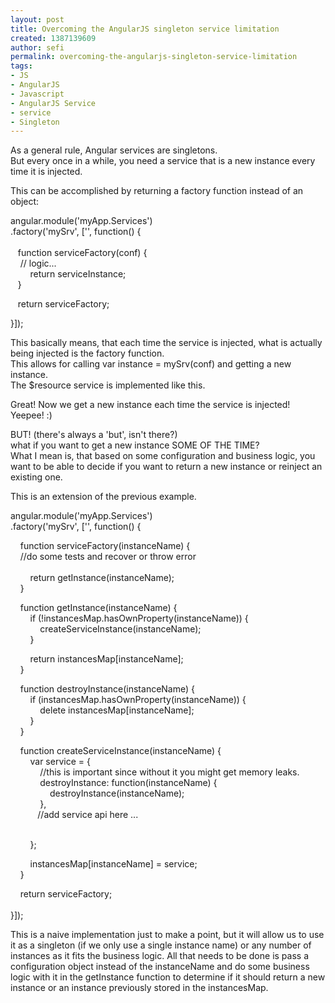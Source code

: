 ```yaml
---
layout: post
title: Overcoming the AngularJS singleton service limitation
created: 1387139609
author: sefi
permalink: overcoming-the-angularjs-singleton-service-limitation
tags:
- JS
- AngularJS
- Javascript
- AngularJS Service
- service
- Singleton
---
```

<p>As a general rule, Angular services are singletons.<br />
But every once in a while, you need a service that is a new instance every time it is injected.</p>

<p>This can be accomplished by returning a factory function instead of an object:</p>

<p>angular.module(&#39;myApp.Services&#39;)<br />
.factory(&#39;mySrv&#39;, [&#39;&#39;, function() {<br />
&nbsp; &nbsp;<br />
&nbsp; &nbsp;function serviceFactory(conf) {<br />
&nbsp;&nbsp; &nbsp;// logic...<br />
&nbsp; &nbsp; &nbsp; &nbsp; return serviceInstance;<br />
&nbsp; &nbsp;}</p>

<p>&nbsp; &nbsp;return serviceFactory;</p>

<p>}]);</p>

<p>This basically means, that each time the service is injected, what is actually being injected is the factory function.&nbsp;<br />
This allows for calling var instance = mySrv(conf) and getting a new instance.<br />
The $resource service is implemented like this.</p>

<p>Great! Now we get a new instance each time the service is injected! Yeepee! :)</p>

<p>BUT! (there&#39;s always a &#39;but&#39;, isn&#39;t there?)<br />
what if you want to get a new instance SOME OF THE TIME?<br />
What I mean is, that based on some configuration and business logic, you want to be able to decide if you want to return a new instance or reinject an existing one.&nbsp;</p>

<p>This is an extension of the previous example.</p>

<p>angular.module(&#39;myApp.Services&#39;)<br />
.factory(&#39;mySrv&#39;, [&#39;&#39;, function() {</p>

<p>&nbsp; &nbsp; function serviceFactory(instanceName) {<br />
&nbsp;&nbsp; &nbsp;//do some tests and recover or throw error<br />
&nbsp; &nbsp; &nbsp; &nbsp;&nbsp;<br />
&nbsp; &nbsp; &nbsp; &nbsp; return getInstance(instanceName);<br />
&nbsp; &nbsp; }</p>

<p>&nbsp; &nbsp; function getInstance(instanceName) {<br />
&nbsp; &nbsp; &nbsp; &nbsp; if (!instancesMap.hasOwnProperty(instanceName)) {<br />
&nbsp; &nbsp; &nbsp; &nbsp; &nbsp; &nbsp; createServiceInstance(instanceName);<br />
&nbsp; &nbsp; &nbsp; &nbsp; }</p>

<p>&nbsp; &nbsp; &nbsp; &nbsp; return instancesMap[instanceName];<br />
&nbsp; &nbsp; }</p>

<p>&nbsp; &nbsp; function destroyInstance(instanceName) {<br />
&nbsp; &nbsp; &nbsp; &nbsp; if (instancesMap.hasOwnProperty(instanceName)) {<br />
&nbsp; &nbsp; &nbsp; &nbsp; &nbsp; &nbsp; delete instancesMap[instanceName];<br />
&nbsp; &nbsp; &nbsp; &nbsp; }<br />
&nbsp; &nbsp; }</p>

<p>&nbsp; &nbsp; function createServiceInstance(instanceName) {<br />
&nbsp; &nbsp; &nbsp; &nbsp; var service = {<br />
&nbsp; &nbsp; &nbsp; &nbsp; &nbsp; &nbsp; //this is important since without it you might get memory leaks.<br />
&nbsp; &nbsp; &nbsp; &nbsp; &nbsp; &nbsp; destroyInstance: function(instanceName) {<br />
&nbsp; &nbsp; &nbsp; &nbsp; &nbsp; &nbsp; &nbsp; &nbsp; destroyInstance(instanceName);<br />
&nbsp; &nbsp; &nbsp; &nbsp; &nbsp; &nbsp; },<br />
&nbsp; &nbsp; &nbsp; &nbsp; &nbsp; &nbsp;//add service api here ...</p>

<p><br />
&nbsp; &nbsp; &nbsp; &nbsp; };</p>

<p>&nbsp; &nbsp; &nbsp; &nbsp; instancesMap[instanceName] = service;<br />
&nbsp; &nbsp; }</p>

<p>&nbsp; &nbsp; return serviceFactory;<br />
&nbsp; &nbsp;&nbsp;<br />
}]);</p>

<p>This is a naive implementation just to make a point, but it will allow us to use it as a singleton (if we only use a single instance name) or any number of instances as it fits the business logic. All that needs to be done is pass a configuration object instead of the instanceName and do some business logic with it in the getInstance function to determine if it should return a new instance or an instance previously stored in the instancesMap.</p>

